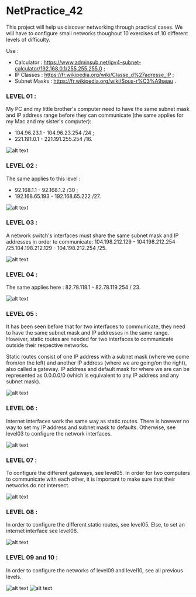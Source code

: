 # NetPractice_42

This project will help us discover networking through practical cases. We will have to configure small networks thoughout 10 exercises of 10 different levels of difficulty.

Use :
- Calculator : https://www.adminsub.net/ipv4-subnet-calculator/192.168.0.1/255.255.255.0 ;
- IP Classes : https://fr.wikipedia.org/wiki/Classe_d%27adresse_IP ;
- Subnet Masks : https://fr.wikipedia.org/wiki/Sous-r%C3%A9seau .

### LEVEL 01 :

My PC and my little brother's computer need to have the same subnet mask and IP address range before they can communicate (the same applies for my Mac and my sister's computer):
- 104.96.23.1 - 104.96.23.254 /24 ;
- 221.191.0.1 - 221.191.255.254 /16.


![alt text](https://github.com/mboy29/NetPractice_42/blob/main/Levels/level01-2.png)

### LEVEL 02 :

The same applies to this level :
- 92.168.1.1 - 92.168.1.2 /30 ;
- 192.168.65.193 - 192.168.65.222 /27.

![alt text](https://github.com/mboy29/NetPractice_42/blob/main/Levels/level02-2.png)

### LEVEL 03 :

A network switch's interfaces must share the same subnet mask and IP addresses in order to communicate: 104.198.212.129 - 104.198.212.254 /25.104.198.212.129 - 104.198.212.254 /25.

![alt text](https://github.com/mboy29/NetPractice_42/blob/main/Levels/level03-2.png)

### LEVEL 04 :

The same applies here : 82.78.118.1 - 82.78.119.254 / 23.

![alt text](https://github.com/mboy29/NetPractice_42/blob/main/Levels/level04-2.png)

### LEVEL 05 :

It has been seen before that for two interfaces to communicate, they need to have the same subnet mask and IP addresses in the same range. However, static routes are needed for two interfaces to communicate outside their respective networks.

Static routes consist of one IP address with a subnet mask (where we come from/on the left) and another IP address (where we are going/on the right), also called a gateway. IP address and default mask for where we are can be represented as 0.0.0.0/0 (which is equivalent to any IP address and any subnet mask).

![alt text](https://github.com/mboy29/NetPractice_42/blob/main/Levels/level05-2.png)

### LEVEL 06 :

Internet interfaces work the same way as static routes. There is however no way to set my IP address and subnet mask to defaults. Otherwise, see level03 to configure the network interfaces.

![alt text](https://github.com/mboy29/NetPractice_42/blob/main/Levels/level06-2.png)

### LEVEL 07 :

To configure the different gateways, see level05.
In order for two computers to communicate with each other, it is important to make sure that their networks do not intersect.

![alt text](https://github.com/mboy29/NetPractice_42/blob/main/Levels/level07-2.png)


### LEVEL 08 :

In order to configure the different static routes, see level05.
Else, to set an internet interface see level06.

![alt text](https://github.com/mboy29/NetPractice_42/blob/main/Levels/level08-2.png)

### LEVEL 09 and 10 :

In order to configure the networks of level09 and level10, see all previous levels.

![alt text](https://github.com/mboy29/NetPractice_42/blob/main/Levels/level09-2.png)
![alt text](https://github.com/mboy29/NetPractice_42/blob/main/Levels/level10-2.png)
